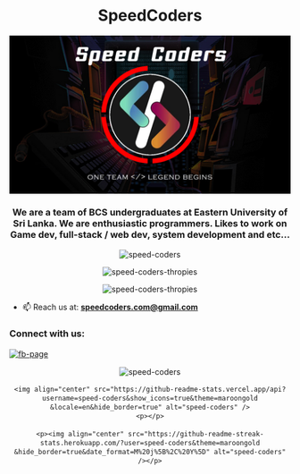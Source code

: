 <h1 align="center">SpeedCoders</h1>

<center><img align="center" src="banner.jpg" alt="banner" /></center>

<h3 align="center">
  We are a team of BCS undergraduates at Eastern University of Sri Lanka. 
  We are enthusiastic programmers. Likes to work on
  Game dev, full-stack / web dev, system development and etc...
</h3>

<p></p><p></p>
<div align="center">
  <img src="https://komarev.com/ghpvc/?username=speed-coders&style=for-the-badge&color=ff69b4" alt="speed-coders" />
</div>
<p></p><p></p>

<div align="center">
<img src="https://github-profile-trophy.vercel.app/?username=speed-coders&theme=juicyfresh&title=Commits,Followers,Repositories,Stars&margin-w=10&margin-h=10&no-bg=true&no-frame=true&column=4" alt="speed-coders-thropies" />
</div>
<p></p><p></p>
<div align="center">
<img src="https://github-profile-trophy.vercel.app/?username=speed-coders&theme=juicyfresh&title=Issues,PullRequest&margin-w=10&margin-h=10&no-bg=true&no-frame=true&column=2" alt="speed-coders-thropies" />
</div>

- 📫 Reach us at: **speedcoders.com@gmail.com**

<h3 align="left">Connect with us:</h3>
<p align="left">
<a href="https://fb.com/facebook.com/SpeedCoders" target="blank"><img align="center" src="https://raw.githubusercontent.com/rahuldkjain/github-profile-readme-generator/master/src/images/icons/Social/facebook.svg" alt="fb-page" height="30" width="40" /></a>
</p>


<div align="center">
	<p></p>
	<img align="center" src="https://github-readme-stats.vercel.app/api/top-langs?username=speed-coders&show_icons=true&theme=maroongold &locale=en&layout=compact&hide_border=true" alt="speed-coders" />    
	<p></p>

	<img align="center" src="https://github-readme-stats.vercel.app/api?username=speed-coders&show_icons=true&theme=maroongold &locale=en&hide_border=true" alt="speed-coders" />
	<p></p>

	<p><img align="center" src="https://github-readme-streak-stats.herokuapp.com/?user=speed-coders&theme=maroongold &hide_border=true&date_format=M%20j%5B%2C%20Y%5D" alt="speed-coders" /></p>
</div>
